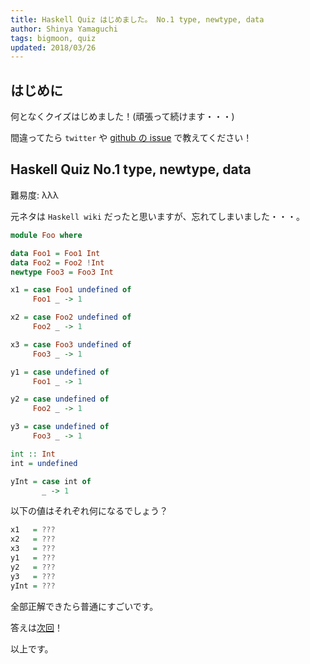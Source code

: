 ```yaml
---
title: Haskell Quiz はじめました。 No.1 type, newtype, data
author: Shinya Yamaguchi
tags: bigmoon, quiz
updated: 2018/03/26
---
```


## はじめに

何となくクイズはじめました！(頑張って続けます・・・)

間違ってたら `twitter` や [github の issue](https://github.com/e-bigmoon/haskell-blog/issues) で教えてください！

<!--more-->

## Haskell Quiz No.1 type, newtype, data

難易度: λλλ

元ネタは `Haskell wiki` だったと思いますが、忘れてしまいました・・・。

```hs
module Foo where

data Foo1 = Foo1 Int
data Foo2 = Foo2 !Int
newtype Foo3 = Foo3 Int

x1 = case Foo1 undefined of
     Foo1 _ -> 1

x2 = case Foo2 undefined of
     Foo2 _ -> 1

x3 = case Foo3 undefined of
     Foo3 _ -> 1

y1 = case undefined of
     Foo1 _ -> 1

y2 = case undefined of
     Foo2 _ -> 1

y3 = case undefined of
     Foo3 _ -> 1

int :: Int
int = undefined

yInt = case int of
       _ -> 1
```

以下の値はそれぞれ何になるでしょう？

```hs
x1   = ???
x2   = ???
x3   = ???
y1   = ???
y2   = ???
y3   = ???
yInt = ???
```

全部正解できたら普通にすごいです。

答えは[次回](./03-25-quiz-2.html)！

以上です。
